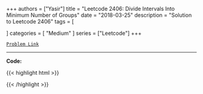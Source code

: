 
+++
authors = ["Yasir"]
title = "Leetcode 2406: Divide Intervals Into Minimum Number of Groups"
date = "2018-03-25"
description = "Solution to Leetcode 2406"
tags = [
    
]
categories = [
    "Medium"
]
series = ["Leetcode"]
+++



[`Problem Link`](https://leetcode.com/problems/divide-intervals-into-minimum-number-of-groups/description/)

---

**Code:**

{{< highlight html >}}

{{< /highlight >}}

